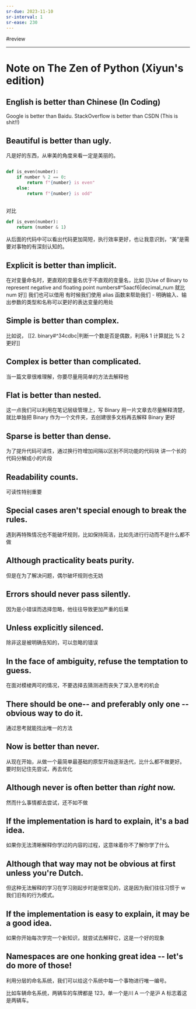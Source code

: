 ```yaml
---
sr-due: 2023-11-10
sr-interval: 1
sr-ease: 230
---
```


#review 

----

# Note on The Zen of Python (Xiyun's edition)

## English is better than Chinese (In Coding)

Google is better than Baidu. StackOverflow is better than CSDN (This is shit!!)



## Beautiful is better than ugly.

凡是好的东西，从审美的角度来看一定是美丽的。

```python

def is_even(number):
	if number % 2 == 0:
		return f"{number} is even"
	else:
		return f"{number} is odd"
	
```

对比

```python 
def is_even(number):
	return (number & 1)
```

从后面的代码中可以看出代码更加简短，执行效率更好，也让我意识到，“美”是需要对事物的有深刻认知的。
## Explicit is better than implicit.

在对变量命名时，更直观的变量名优于不直观的变量名，比如 [[Use of Binary to represent negative and floating point numbers#^5aacf6|decimal_num 就比 num 好]]
我们也可以借用
有时候我们使用 alias 函数来帮助我们 [](marginnote3app://note/45BDD625-7848-46CB-8A76-F6B5DD347B0B)- 明确输入、输出参数的类型和名称可以更好的表达变量的用处 


## Simple is better than complex.

比如说， [[2. binary#^34cdbc|判断一个数是否是偶数，利用& 1 计算就比 % 2 更好]]

## Complex is better than complicated.

当一篇文章很难理解，你要尽量用简单的方法去解释他

## Flat is better than nested.

这一点我们可以利用在笔记层级管理上，写 Binary 用一片文章去尽量解释清楚，就比单独把 Binary 作为一个文件夹，去创建很多文档再去解释 Binary 更好

## Sparse is better than dense.

为了提升代码可读性，通过换行符增加间隔以区别不同功能的代码块
讲一个长的代码分解成小的片段


## Readability counts.

可读性特别重要
## Special cases aren't special enough to break the rules.

遇到再特殊情况也不能破坏规则，比如保持简洁，比如先进行行动而不是什么都不做

## Although practicality beats purity.

但是在为了解决问题，偶尔破坏规则也无妨

## Errors should never pass silently.

因为是小错误而选择忽略，他往往导致更加严重的后果

## Unless explicitly silenced.

除非这是被明确告知的，可以忽略的错误

## In the face of ambiguity, refuse the temptation to guess.

在面对模棱两可的情况，不要选择去猜测进而丧失了深入思考的机会

## There should be one-- and preferably only one --obvious way to do it.

通过思考就能找出唯一的方法

## Now is better than never.

从现在开始，从做一个最简单最基础的原型开始逐渐迭代，比什么都不做更好。
要时刻记住先尝试，再去优化

## Although never is often better than *right* now.

然而什么事情都去尝试，还不如不做

## If the implementation is hard to explain, it's a bad idea.

如果你无法清晰解释你学过的内容的过程，这意味着你不了解你学了什么

## Although that way may not be obvious at first unless you're Dutch.

但这种无法解释的学习在学习刚起步时是很常见的，这是因为我们往往习惯于 w 我们旧有的行为模式。
## If the implementation is easy to explain, it may be a good idea.

如果你开始每次学完一个新知识，就尝试去解释它，这是一个好的现象

## Namespaces are one honking great idea -- let's do more of those!

利用分层的命名系统，我们可以给这个系统中每一个事物进行唯一编号。

比如车辆命名系统，两辆车的车牌都是 123，单一个是川 A 一个是沪 A 标志着这是两辆车。

